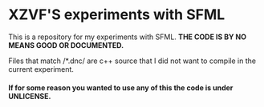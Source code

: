 # XZVF'S experiments with SFML
This is a repository for my experiments with SFML. __THE CODE IS BY NO MEANS GOOD OR DOCUMENTED.__


Files that match /*.dnc/ are c++ source that I did not want to compile in the current experiment.

#### If for some reason you wanted to use any of this the code is under UNLICENSE.
